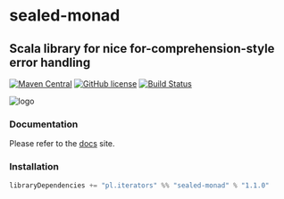 # sealed-monad

## Scala library for nice for-comprehension-style error handling

[![Maven Central](https://img.shields.io/maven-central/v/pl.iterators/sealed-monad_2.13.svg)]()
[![GitHub license](https://img.shields.io/badge/license-MIT-blue.svg)](https://raw.githubusercontent.com/theiterators/sealed-monad/master/COPYING)
[![Build Status](https://travis-ci.org/theiterators/sealed-monad.svg?branch=master)](https://travis-ci.org/theiterators/sealed-monad)

![logo](https://raw.githubusercontent.com/theiterators/sealed-monad/master/logo.png)

### Documentation

Please refer to the [docs](https://sealed-monad.iteratorshq.com) site.

### Installation

```scala
libraryDependencies += "pl.iterators" %% "sealed-monad" % "1.1.0"
```
